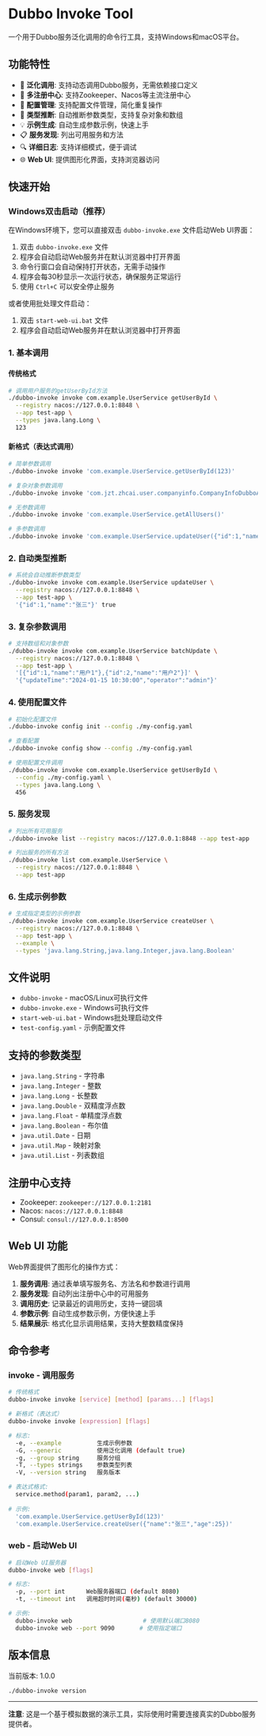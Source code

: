 # Dubbo Invoke Tool

一个用于Dubbo服务泛化调用的命令行工具，支持Windows和macOS平台。

## 功能特性

- 🚀 **泛化调用**: 支持动态调用Dubbo服务，无需依赖接口定义
- 🔧 **多注册中心**: 支持Zookeeper、Nacos等主流注册中心
- 📝 **配置管理**: 支持配置文件管理，简化重复操作
- 🎯 **类型推断**: 自动推断参数类型，支持复杂对象和数组
- 💡 **示例生成**: 自动生成参数示例，快速上手
- 📋 **服务发现**: 列出可用服务和方法
- 🔍 **详细日志**: 支持详细模式，便于调试
- 🌐 **Web UI**: 提供图形化界面，支持浏览器访问

## 快速开始

### Windows双击启动（推荐）

在Windows环境下，您可以直接双击 `dubbo-invoke.exe` 文件启动Web UI界面：

1. 双击 `dubbo-invoke.exe` 文件
2. 程序会自动启动Web服务并在默认浏览器中打开界面
3. 命令行窗口会自动保持打开状态，无需手动操作
4. 程序会每30秒显示一次运行状态，确保服务正常运行
5. 使用 `Ctrl+C` 可以安全停止服务

或者使用批处理文件启动：
1. 双击 `start-web-ui.bat` 文件
2. 程序会自动启动Web服务并在默认浏览器中打开界面

### 1. 基本调用

#### 传统格式
```bash
# 调用用户服务的getUserById方法
./dubbo-invoke invoke com.example.UserService getUserById \
  --registry nacos://127.0.0.1:8848 \
  --app test-app \
  --types java.lang.Long \
  123
```

#### 新格式（表达式调用）
```bash
# 简单参数调用
./dubbo-invoke invoke 'com.example.UserService.getUserById(123)'

# 复杂对象参数调用
./dubbo-invoke invoke 'com.jzt.zhcai.user.companyinfo.CompanyInfoDubboApi.getCompanyInfoFromDb({"class":"com.jzt.zhcai.user.companyinfo.dto.request.UserCompanyInfoDetailReq","companyId":1})'

# 无参数调用
./dubbo-invoke invoke 'com.example.UserService.getAllUsers()'

# 多参数调用
./dubbo-invoke invoke 'com.example.UserService.updateUser({"id":1,"name":"张三"}, true)'
```

### 2. 自动类型推断

```bash
# 系统会自动推断参数类型
./dubbo-invoke invoke com.example.UserService updateUser \
  --registry nacos://127.0.0.1:8848 \
  --app test-app \
  '{"id":1,"name":"张三"}' true
```

### 3. 复杂参数调用

```bash
# 支持数组和对象参数
./dubbo-invoke invoke com.example.UserService batchUpdate \
  --registry nacos://127.0.0.1:8848 \
  --app test-app \
  '[{"id":1,"name":"用户1"},{"id":2,"name":"用户2"}]' \
  '{"updateTime":"2024-01-15 10:30:00","operator":"admin"}'
```

### 4. 使用配置文件

```bash
# 初始化配置文件
./dubbo-invoke config init --config ./my-config.yaml

# 查看配置
./dubbo-invoke config show --config ./my-config.yaml

# 使用配置文件调用
./dubbo-invoke invoke com.example.UserService getUserById \
  --config ./my-config.yaml \
  --types java.lang.Long \
  456
```

### 5. 服务发现

```bash
# 列出所有可用服务
./dubbo-invoke list --registry nacos://127.0.0.1:8848 --app test-app

# 列出服务的所有方法
./dubbo-invoke list com.example.UserService \
  --registry nacos://127.0.0.1:8848 \
  --app test-app
```

### 6. 生成示例参数

```bash
# 生成指定类型的示例参数
./dubbo-invoke invoke com.example.UserService createUser \
  --registry nacos://127.0.0.1:8848 \
  --app test-app \
  --example \
  --types 'java.lang.String,java.lang.Integer,java.lang.Boolean'
```

## 文件说明

- `dubbo-invoke` - macOS/Linux可执行文件
- `dubbo-invoke.exe` - Windows可执行文件
- `start-web-ui.bat` - Windows批处理启动文件
- `test-config.yaml` - 示例配置文件

## 支持的参数类型

- `java.lang.String` - 字符串
- `java.lang.Integer` - 整数
- `java.lang.Long` - 长整数
- `java.lang.Double` - 双精度浮点数
- `java.lang.Float` - 单精度浮点数
- `java.lang.Boolean` - 布尔值
- `java.util.Date` - 日期
- `java.util.Map` - 映射对象
- `java.util.List` - 列表数组

## 注册中心支持

- Zookeeper: `zookeeper://127.0.0.1:2181`
- Nacos: `nacos://127.0.0.1:8848`
- Consul: `consul://127.0.0.1:8500`

## Web UI 功能

Web界面提供了图形化的操作方式：

1. **服务调用**: 通过表单填写服务名、方法名和参数进行调用
2. **服务发现**: 自动列出注册中心中的可用服务
3. **调用历史**: 记录最近的调用历史，支持一键回填
4. **参数示例**: 自动生成参数示例，方便快速上手
5. **结果展示**: 格式化显示调用结果，支持大整数精度保持

## 命令参考

### invoke - 调用服务
```bash
# 传统格式
dubbo-invoke invoke [service] [method] [params...] [flags]

# 新格式（表达式）
dubbo-invoke invoke [expression] [flags]

# 标志:
  -e, --example          生成示例参数
  -G, --generic          使用泛化调用 (default true)
  -g, --group string     服务分组
  -T, --types strings    参数类型列表
  -V, --version string   服务版本

# 表达式格式:
  service.method(param1, param2, ...)
  
# 示例:
  'com.example.UserService.getUserById(123)'
  'com.example.UserService.createUser({"name":"张三","age":25})'
```

### web - 启动Web UI
```bash
# 启动Web UI服务器
dubbo-invoke web [flags]

# 标志:
  -p, --port int      Web服务器端口 (default 8080)
  -t, --timeout int   调用超时时间(毫秒) (default 30000)

# 示例:
  dubbo-invoke web                    # 使用默认端口8080
  dubbo-invoke web --port 9090       # 使用指定端口
```

## 版本信息

当前版本: 1.0.0

```bash
./dubbo-invoke version
```

---

**注意**: 这是一个基于模拟数据的演示工具，实际使用时需要连接真实的Dubbo服务提供者。